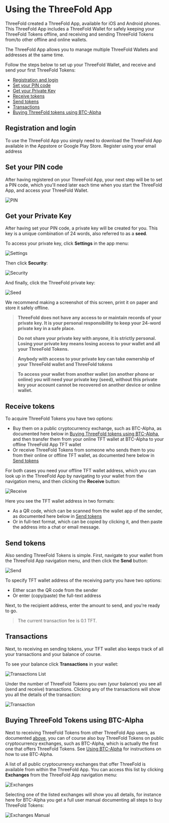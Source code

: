 # Using the ThreeFold App

ThreeFold created a ThreeFold App, available for iOS and Android phones. This ThreeFold App includes a ThreeFold Wallet for safely keeping your ThreeFold Tokens offline, and receiving and sending ThreeFold Tokens from/to other offline and online wallets.  

The ThreeFold App allows you to manage multiple ThreeFold Wallets and addresses at the same time.

Follow the steps below to set up your ThreeFold Wallet, and receive and send your first ThreeFold Tokens:

- [Registration and login](#iyo)
- [Set your PIN code](#pin)
- [Get your Private Key](#seed)
- [Receive tokens](#receive)
- [Send tokens](#send)
- [Transactions](#transactions)
- [Buying ThreeFold tokens using BTC-Alpha](#btc-alpha)

<a id='iyo'><a>

## Registration and login

To use the ThreeFold App you simply need to download the ThreeFold App available in the Appstore or Google Play Store. Register using your email address 


<a id='pin'><a>

## Set your PIN code

After having registered on your ThreeFold App, your next step will be to set a PIN code, which you'll need later each time when you start the ThreeFold App, and access your ThreeFold Wallet.

![PIN](https://raw.githubusercontent.com/threefoldfoundation/info_tokens/master/docs/img/wallet-pin-300.jpg)


<a id='seed'><a>

## Get your Private Key

After having set your PIN code, a private key will be created for you. This key is a unique combination of 24 words, also referred to as a **seed**. 

To access your private key, click **Settings** in the app menu:

![Settings](https://raw.githubusercontent.com/threefoldfoundation/info_tokens/master/docs/img/wallet-settings.png)


Then click **Security**:

![Security](https://raw.githubusercontent.com/threefoldfoundation/info_tokens/master/docs/img/wallet-security.png)

And finally, click the ThreeFold private key:

![Seed](https://raw.githubusercontent.com/threefoldfoundation/info_tokens/master/docs/img/wallet-seed.png)


We recommend making a screenshot of this screen, print it on paper and store it safely offline.

> **ThreeFold does not have any access to or maintain records of your private key. It is your personal responsibility to keep your 24-word private key in a safe place.**

> **Do not share your private key with anyone, it is strictly personal. Losing your private key means losing access to your wallet and all your ThreeFold Tokens.**

> **Anybody with access to your private key can take ownership of your ThreeFold wallet and ThreeFold tokens**

> **To access your wallet from another wallet (on another phone or online) you will need your private key (seed), without this private key your account cannot be recovered on another device or online wallet.**


<a id='receive'><a>

## Receive tokens

To acquire ThreeFold Tokens you have two options:
- Buy them on a public cryptocurrency exchange, such as BTC-Alpha, as documented here below in [Buying ThreeFold tokens using BTC-Alpha](#btc-alpha), and then transfer them from your online TFT wallet at BTC-Alpha to your offline ThreeFold App TFT wallet
- Or receive ThreeFold Tokens from someone who sends them to you from their online or offline TFT wallet, as documented here below in [Send tokens](#send)

For both cases you need your offline TFT wallet address, which you can look up in the ThreeFold App by navigating to your wallet from the navigation menu, and then clicking the **Receive** button:

![Receive](https://raw.githubusercontent.com/threefoldfoundation/info_tokens/master/docs/img/wallet-receive-300.jpg)

Here you see the TFT wallet address in two formats:
- As a QR code, which can be scanned from the wallet app of the sender, as documented here below in [Send tokens](#send) 
- Or in full-text format, which can be copied by clicking it, and then paste the address into a chat or email message. 


<a id='send'><a>

## Send tokens

Also sending ThreeFold Tokens is simple. First, navigate to your wallet from the ThreeFold App navigation menu, and then click the **Send** button:

![Send](https://raw.githubusercontent.com/threefoldfoundation/info_tokens/master/docs/img/wallet-send-300.jpg)

To specify TFT wallet address of the receiving party you have two options:
- Either scan the QR code from the sender
- Or enter (copy/paste) the full-text address 

Next, to the recipient address, enter the amount to send, and you're ready to go. 

> The current transaction fee is 0.1 TFT.


<a id='transactions'><a>

## Transactions

Next, to receiving en sending tokens, your TFT wallet also keeps track of all your transactions and your balance of course.

To see your balance click **Transactions** in your wallet:

![Transactions List](https://raw.githubusercontent.com/threefoldfoundation/info_tokens/master/docs/img/wallet-transaction-list-300.jpg)

Under the number of ThreeFold Tokens you own (your balance) you see all (send and receive) transactions. Clicking any of the transactions will show you all the details of the transaction: 

![Transaction](https://raw.githubusercontent.com/threefoldfoundation/info_tokens/master/docs/img/wallet-transaction-300.jpg)


<a id='btc-alpha'><a>

## Buying ThreeFold Tokens using BTC-Alpha

Next to receiving ThreeFold Tokens from other ThreeFold App users, as documented [above](#receive), you can of course also buy ThreeFold Tokens on public cryptocurrency exchanges, such as BTC-Alpha, which is actually the first one that offers ThreeFold Tokens. See [Using BTC-Alpha](/how_to_buy/btc-alpha.md) for instructions on how to use BTC-Alpha. 

A list of all public cryptocurrency exchanges that offer ThreeFold is available from within the ThreeFold App. You can access this list by clicking **Exchanges** from the ThreeFold App navigation menu:

![Exchanges](https://raw.githubusercontent.com/threefoldfoundation/info_tokens/master/docs/img/wallet-exchanges-300.jpg)

Selecting one of the listed exchanges will show you all details, for instance here for BTC-Alpha you get a full user manual documenting all steps to buy ThreeFold Tokens:

![Exchanges Manual](https://raw.githubusercontent.com/threefoldfoundation/info_tokens/master/docs/img/wallet-exchanges-manual-300.jpg)
